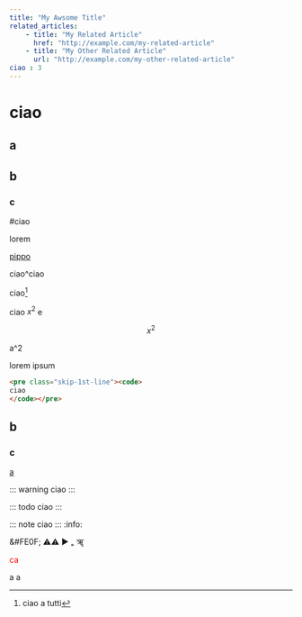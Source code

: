 ```yaml
---
title: "My Awsome Title"
related_articles:
    - title: "My Related Article"
      href: "http://example.com/my-related-article"
    - title: "My Other Related Article"
      url: "http://example.com/my-other-related-article"
ciao : 3
---
```



# ciao

## a
## b
### c

#ciao

lorem

[pippo](ciao)

ciao^ciao

ciao[^1]

[^1]: ciao a tutti

ciao $x^2$ e

$$
x^2
$$

<tex-math id="a"> a^2 </tex-math>

lorem ipsum <lc-ref ref="a"></lc-ref>

```html
<pre class="skip-1st-line"><code>
ciao
</code></pre>
```

## b
### c

[a](b)

::: warning
ciao
:::

::: todo
ciao
:::

::: note
ciao
:::
:info:

&#FE0F;
&#9888;&#9888;&#65039;
&#9658;
&#767;
&#2400;


<span style="color: red;">ca</span>


a 
a
